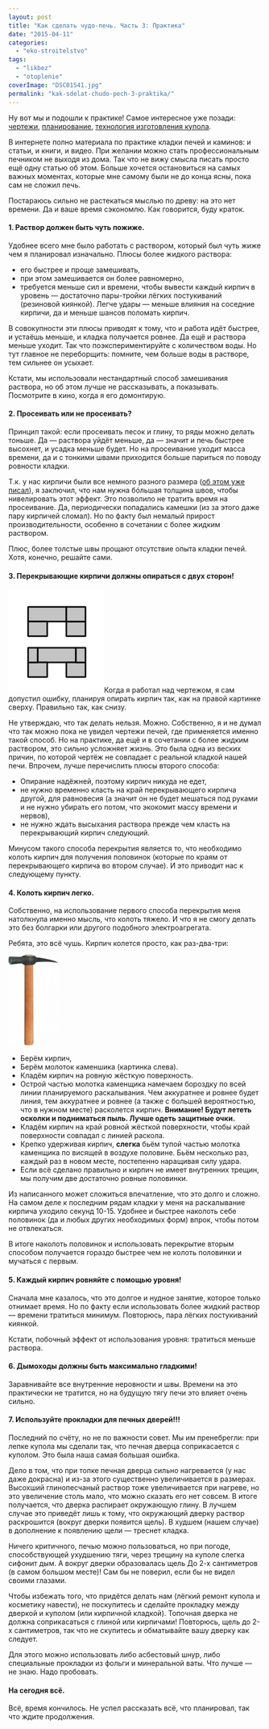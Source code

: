 ```yaml
---
layout: post
title: "Как сделать чудо-печь. Часть 3: Практика"
date: "2015-04-11"
categories: 
  - "eko-stroitelstvo"
tags: 
  - "likbez"
  - "otoplenie"
coverImage: "DSC01541.jpg"
permalink: "kak-sdelat-chudo-pech-3-praktika/"
---
```


Ну вот мы и подошли к практике! Самое интересное уже позади: [чертежи](/chertyozh-pechi-i-printsipy-raboty/ "Чертёж нашей печи и принципы её работы"), [планирование](/kak-sdelat-chudo-pech-1-podgotovka/ "Как сделать чудо-печь. Часть 1: Подготовка"), [технология изготовления купола](/kupol-pechi/ "Как сделать чудо-печь. Часть 2: Купол печи").

В интернете полно материала по практике кладки печей и каминов: и статьи, и книги, и видео. При желании можно стать профессиональным печником не выходя из дома. Так что не вижу смысла писать просто ещё одну статью об этом. Больше хочется остановиться на самых важных моментах, которые мне самому были не до конца ясны, пока сам не сложил печь.

Постараюсь сильно не растекаться мыслью по древу: на это нет времени. Да и ваше время сэкономлю. Как говорится, буду краток.

#### 1\. Раствор должен быть чуть пожиже.

Удобнее всего мне было работать с раствором, который был чуть жиже чем я планировал изначально. Плюсы более жидкого раствора:

- его быстрее и проще замешивать,
- при этом замешивается он более равномерно,
- требуется меньше сил и времени, чтобы вывести каждый кирпич в уровень — достаточно пары-тройки лёгких постукиваний (резиновой киянкой). Легче удары — меньше влияния на соседние кирпичи, да и меньше шансов поломать кирпич.

В совокупности эти плюсы приводят к тому, что и работа идёт быстрее, и устаёшь меньше, и кладка получается ровнее. Да ещё и раствора меньше уходит. Так что поэкспериментируйте с количеством воды. Но тут главное не переборщить: помните, чем больше воды в растворе, тем сильнее он усыхает.

Кстати, мы использовали нестандартный способ замешивания раствора, но об этом лучше не рассказывать, а показывать. Посмотрите в кино, когда я его домонтирую.

#### 2\. Просеивать или не просеивать?

Принцип такой: если просеивать песок и глину, то ряды можно делать тоньше. Да — раствора уйдёт меньше, да — значит и печь быстрее высохнет, и усадка меньше будет. Но на просеивание уходит масса времени, да и с тонкими швами приходится больше париться по поводу ровности кладки.

Т.к. у нас кирпичи были все немного разного размера ([об этом уже писал](/kak-sdelat-chudo-pech-1-podgotovka/ "Как сделать чудо-печь. Часть 1: Подготовка")), я заключил, что нам нужна бóльшая толщина швов, чтобы нивелировать этот эффект. Это позволило не тратить время на просеивание. Да, периодически попадались камешки (из за этого даже пару кирпичей сломал). Но по факту был немалый прирост производительности, особенно в сочетании с более жидким раствором.

Плюс, более толстые швы прощают отсутствие опыта кладки печей. Хотя, конечно, решайте сами.

#### 3\. Перекрывающие кирпичи должны опираться с двух сторон!

![](images/pere.png)Когда я работал над чертежом, я сам допустил ошибку, планируя опирать кирпич так, как на правой картинке сверху. Правильно так, как снизу.

Не утверждаю, что так делать нельзя. Можно. Собственно, я и не думал что так можно пока не увидел чертежи печей, где применяется именно такой способ. Но на практике, да ещё и в сочетании с более жидким раствором, это сильно усложняет жизнь. Это была одна из веских причин, по которой чертёж не совпадает с реальной кладкой нашей печи. Впрочем, лучше перечислить плюсы второго способа:

- Опирание надёжней, поэтому кирпич никуда не едет,
- не нужно временно класть на край перекрывающего кирпича другой, для равновесия (а значит он не будет мешаться под руками и не нужно убирать его потом, что экокомит массу времени и нервов),
- не нужно ждать высыхания раствора прежде чем класть на перекрывающий кирпич следующий.

Минусом такого способа перекрытия является то, что необходимо колоть кирпич для получения половинок (которые по краям от перекрывающего кирпича во втором случае). И это приводит нас к следующему пункту.

#### 4\. Колоть кирпич легко.

Собственно, на использование первого способа перекрытия меня натолкнула именно мысль, что колоть тяжело. И что я не смогу делать это без болгарки или другого подобного электроагрегата.

Ребята, это всё чушь. Кирпич колется просто, как раз-два-три:

[![](images/molotok-e1428116418145-98x180.jpg)](/wp-content/uploads/molotok-e1428116418145.jpg)

- Берём кирпич,
- Берём молоток каменшика (картинка слева).
- Кладём кирпич на ровную жёсткую поверхность.
- Острой частью молотка каменщика намечаем бороздку по всей линии планируемого раскалывания. Чем аккуратнее и ровнее будет линия, тем аккуратнее и ровнее (а также с большей вероятностью, что в нужном месте) расколется кирпич. **Внимание! Будут лететь осколки и подниматься пыль. Лучше одеть защитные очки.**
- Кладём кирпич на край ровной жёсткой поверхности, чтобы край поверхности совпадал с линией раскола.
- Крепко удерживая кирпич, **слегка** бьём тупой частью молотка каменщика по висящей в воздухе половине. Бьём несколько раз, каждый раз в новом месте, постепенно наращивая силу удара.
- Если всё сделано правильно и кирпич не имеет внутренних трещин, мы получим две достаточно ровные половинки.

Из написанного может сложиться впечатление, что это долго и сложно. На самом деле к последним рядам кладки у меня на раскалывание кирпича уходило секунд 10-15. Удобнее и быстрее наколоть себе половинок (да и любых других необходимых форм) впрок, чтобы потом не отвлекаться.

В итоге наколоть половинок и использовать перекрытие вторым способом получается гораздо быстрее чем не колоть половинки и мучаться с первым.

#### 5\. Каждый кирпич ровняйте с помощью уровня!

Сначала мне казалось, что это долгое и нудное занятие, которое только отнимает время. Но по факту если использовать более жидкий раствор — времени тратиться минимум. Повторюсь, пара лёгких постукиваний киянкой.

Кстати, побочный эффект от использования уровня: тратиться меньше раствора.

#### 6\. Дымоходы должны быть максимально гладкими!

Заравнивайте все внутренние неровности и швы. Времени на это практически не тратится, но на будущую тягу печи это влияет очень сильно.

#### 7\. Используйте прокладки для печных дверей!!!

Последний по счёту, но не по важности совет. Мы им пренебрегли: при лепке купола мы сделали так, что печная дверца соприкасается с куполом. Это была наша самая большая ошибка.

Дело в том, что при топке печная дверца сильно нагревается (у нас даже докрасна) и из-за этого существенно увеличивается в размерах. Высохший глинопесчаный раствор тоже увеличивается при нагреве, но это увеличение столь мало, что можно сказать его нет совсем. В итоге получается, что дверка распирает окружающую глину. В лучшем случае это приведёт лишь к тому, что окружающий дверку раствор раскрошится (вокруг дверки появится щель). В худшем (нашем случае) в дополнение к появлению щели — треснет кладка.

Ничего критичного, печью можно пользоваться, но при погоде, способствующей ухудшению тяги, через трещину на куполе слегка сифонит дым. А вокруг дверки образовалась щель До 2-х сантиметров (в самом большом месте)! Сам бы не поверил, если бы не видел своими глазами.

Чтобы избежать того, что придётся делать нам (лёгкий ремонт купола и косметику навести), не поскупитесь и сделайте прокладку между дверкой и куполом (или кирпичной кладкой). Топочная дверка не должна соприкасаться с глиной или кирпичами! Повторюсь, щель до 2-х сантиметров, так что не скупитесь и обматывайте вашу дверку как следует.

Для этого можно использовать либо асбестовый шнур, либо специальные прокладки из фольги и минеральной ваты. Что лучше — не знаю. Надо пробовать.

#### На сегодня всё.

Всё, время кончилось. Не успел рассказать всё, что планировал, так что ждите продолжения.

